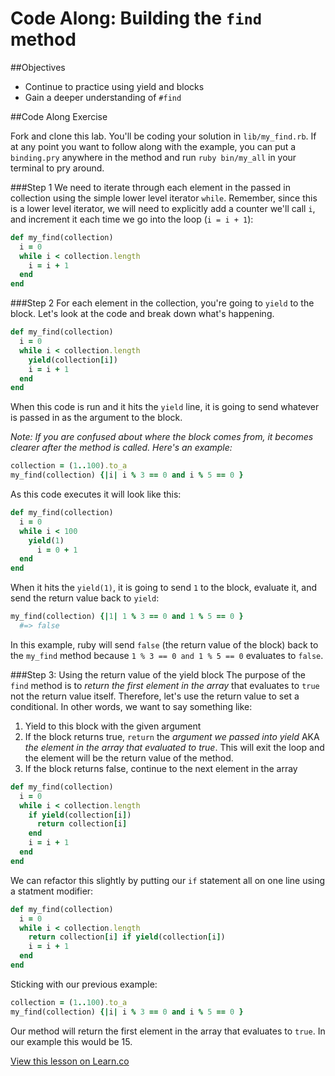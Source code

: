 # Code Along: Building the `find` method 

##Objectives
* Continue to practice using yield and blocks
* Gain a deeper understanding of `#find`


##Code Along Exercise

Fork and clone this lab. You'll be coding your solution in `lib/my_find.rb`. If at any point you want to follow along with the example, you can put a `binding.pry` anywhere in the method and run `ruby bin/my_all` in your terminal to pry around.

###Step 1
We need to iterate through each element in the passed in collection using the simple lower level iterator `while`. Remember, since this is a lower level iterator, we will need to explicitly add a counter we'll call `i`, and increment it each time we go into the loop (`i = i + 1`):

```ruby
def my_find(collection)
  i = 0
  while i < collection.length
    i = i + 1
  end
end
```


###Step 2
For each element in the collection, you're going to `yield` to the block. Let's look at the code and break down what's happening.

```ruby
def my_find(collection)
  i = 0
  while i < collection.length
    yield(collection[i])
    i = i + 1
  end
end
```

When this code is run and it hits the `yield` line, it is going to send whatever is passed in as the argument to the block. 

*Note: If you are confused about where the block comes from, it becomes clearer after the method is called. Here's an example:*

```ruby
collection = (1..100).to_a
my_find(collection) {|i| i % 3 == 0 and i % 5 == 0 }
```

As this code executes it will look like this:

```ruby
def my_find(collection)
  i = 0
  while i < 100
    yield(1)
      i = 0 + 1
  end
end
```

When it hits the `yield(1)`, it is going to send `1` to the block, evaluate it, and send the return value back to `yield`:

```ruby
my_find(collection) {|1| 1 % 3 == 0 and 1 % 5 == 0 }
  #=> false
```

In this example, ruby will send `false` (the return value of the block) back to the `my_find` method because `1 % 3 == 0 and 1 % 5 == 0` evaluates to `false`.

###Step 3: Using the return value of the yield block
The purpose of the `find` method is to *return the first element in the array* that evaluates to `true` not the return value itself. Therefore, let's use the return value to set a conditional. In other words, we want to say something like:

1. Yield to this block with the given argument
2. If the block returns true, `return` the *argument we passed into yield* AKA *the element in the array that evaluated to true*. This will exit the loop and the element will be the return value of the method.
3. If the block returns false, continue to the next element in the array

```ruby
def my_find(collection)
  i = 0
  while i < collection.length
    if yield(collection[i])
      return collection[i]
    end
    i = i + 1
  end
end
```

We can refactor this slightly by putting our `if` statement all on one line using a statment modifier:

```ruby
def my_find(collection)
  i = 0
  while i < collection.length
    return collection[i] if yield(collection[i])
    i = i + 1
  end
end
```

Sticking with our previous example:

```ruby
collection = (1..100).to_a
my_find(collection) {|i| i % 3 == 0 and i % 5 == 0 }
```
Our method will return the first element in the array that evaluates to `true`. In our example this would be 15.


<a href='https://learn.co/lessons/my_find_code_along' data-visibility='hidden'>View this lesson on Learn.co</a>
